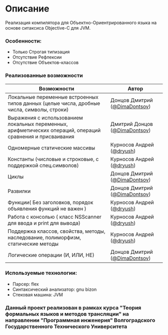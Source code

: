 # Описание
Реализация компилятора для Объектно-Ориентрированного языка на основе ситаксиса Objective-C для JVM.

### Особенности:
- Только Строгая типизация 
- Отсутствие Рефлексии
- Отсутствие Объектов-классов

### Реализованные возможности

Возможности  |  Автор
------------- |--------
Локальные переменные встроенных типов данных (целые числа, дробные числа, символы, строки) | Донцов Дмитрий ([@DimaDontsov](https://github.com/DimaDontsov))
Выражения с использованием локальных переменных, арифметических операций, операций сравнения и присваивания | Дмитрий Донцов ([@DimaDontsov](https://github.com/DimaDontsov))
Одномерные статические массивы | Курносов Андрей ([@dryush](https://github.com/dryush))
Константы (числовые и строковые, с поддержкой спец.символов) | Курносов Андрей ([@dryush](https://github.com/dryush))
Циклы | Донцов Дмитрий ([@DimaDontsov](https://github.com/DimaDontsov))
Развилки | Донцов Дмитрий ([@DimaDontsov](https://github.com/DimaDontsov))
Функции( Без заголовков, порядок объявления функций не важен ) | Курносов Андрей ([@dryush](https://github.com/dryush))
Работа с консолью ( класс NSScanner для ввода и print для вывода) | Курносов Андрей ([@dryush](https://github.com/dryush))
Поддержка классов, свойства, методы, наследование, полиморфизм, статические методы | Курносов Андрей ([@dryush](https://github.com/dryush))
Логические операции (И, ИЛИ, НЕ) | Донцов Дмитрий ([@DimaDontsov](https://github.com/DimaDontsov))

### Используемые технологии: 
- Парсер: flex
- Синтаксический анализатор: gnu bizon
- Стековая машина: JVM

### Данный проект реализован в рамках курса "Теория формальных языков и методов трансляции" на направлении "Программная инженерия" Волгоградского Государственного Технического Университета
